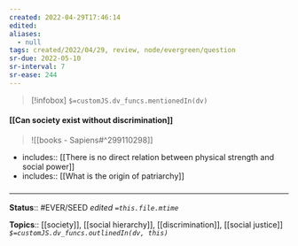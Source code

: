 ```yaml
---
created: 2022-04-29T17:46:14 
edited: 
aliases:
  - null
tags: created/2022/04/29, review, node/evergreen/question
sr-due: 2022-05-10
sr-interval: 7
sr-ease: 244
---
```

> [!infobox]
`$=customJS.dv_funcs.mentionedIn(dv)`

#### [[Can society exist without discrimination]]


> ![[books - Sapiens#^299110298]]


- includes:: [[There is no direct relation between physical strength and social power]]
- includes:: [[What is the origin of patriarchy]]

### <hr class="footnote"/>

**Status**:: #EVER/SEED 
*edited `=this.file.mtime`*

**Topics**:: [[society]], [[social hierarchy]], [[discrimination]], [[social justice]]
*`$=customJS.dv_funcs.outlinedIn(dv, this)`*
